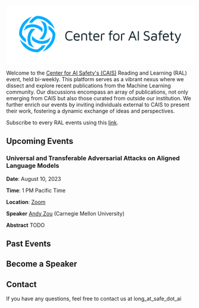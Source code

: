 
![](./media/logo.png)

Welcome to the [Center for AI Safety's (CAIS)](https://safe.ai) Reading and Learning (RAL) event, held bi-weekly. This platform serves as a vibrant nexus where we dissect and explore recent publications from the Machine Learning community. Our discussions encompass an array of publications, not only emerging from CAIS but also those curated from outside our institution. We further enrich our events by inviting individuals external to CAIS to present their work, fostering a dynamic exchange of ideas and perspectives.

Subscribe to every RAL events using this [link](https://calendar.google.com/calendar/event?action=TEMPLATE&tmeid=NnRpaTI1YjJqM3MyaGpraXJtNDdpcWI2NzNfMjAyMzA4MTBUMjAwMDAwWiB6aWZhbkBzYWZlLmFp&tmsrc=zifan%40safe.ai&scp=ALL).

## Upcoming Events

### Universal and Transferable Adversarial Attacks on Aligned Language Models

**Date**: August 10, 2023

**Time**: 1 PM Pacific Time

**Location**: [Zoom](https://zoom.us/j/92425376598?pwd=TjNEYXBzZm1Td1ZhUFBHbmMraGRGQT09)

**Speaker** [Andy Zou](https://andyzoujm.github.io/) (Carnegie Mellon University)

**Abstract** 
TODO

## Past Events


## Become a Speaker


## Contact

If you have any questions, feel free to contact us at long_at_safe_dot_ai

